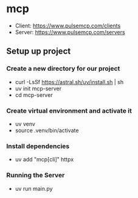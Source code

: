 # mcp

- Client: https://www.pulsemcp.com/clients
- Server: https://www.pulsemcp.com/servers


## Setup up project

### Create a new directory for our project
- curl -LsSf https://astral.sh/uv/install.sh | sh
- uv init mcp-server
- cd mcp-server

### Create virtual environment and activate it
- uv venv
- source .venv/bin/activate

### Install dependencies
- uv add "mcp[cli]" httpx

### Running the Server
- uv run main.py